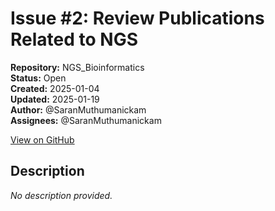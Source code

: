 # Issue #2: Review Publications Related to NGS

**Repository:** NGS_Bioinformatics  
**Status:** Open  
**Created:** 2025-01-04  
**Updated:** 2025-01-19  
**Author:** @SaranMuthumanickam  
**Assignees:** @SaranMuthumanickam  

[View on GitHub](https://github.com/Simtestlab/NGS_Bioinformatics/issues/2)

## Description

*No description provided.*